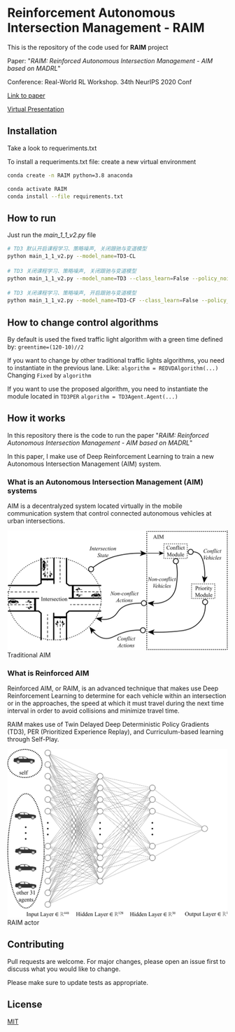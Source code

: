 # Reinforcement Autonomous Intersection Management - RAIM
This is the repository of the code used for **RAIM** project

Paper: "_RAIM: Reinforced Autonomous Intersection Management - AIM based on MADRL_"

Conference: Real-World RL Workshop. 34th NeurIPS 2020 Conf

[Link to paper](https://www.researchgate.net/publication/357957238_RAIM_Reinforced_Autonomous_Intersection_Management_-_AIM_based_on_MADRL)

[Virtual Presentation](https://www.youtube.com/watch?v=hvf3lwQG8lI)

## Installation
Take a look to requeriments.txt

To install a requeriments.txt file:
create a new virtual environment

```bash
conda create -n RAIM python=3.8 anaconda
```

```bash
conda activate RAIM
conda install --file requirements.txt
```

## How to run
Just run the _main_1_1_v2.py_ file
```bash
# TD3 默认开启课程学习、策略噪声, 关闭跟驰与变道模型
python main_1_1_v2.py --model_name=TD3-CL

# TD3 关闭课程学习、策略噪声, 关闭跟驰与变道模型
python main_1_1_v2.py --model_name=TD3 --class_learn=False --policy_noise=False

# TD3 关闭课程学习、策略噪声, 开启跟驰与变道模型
python main_1_1_v2.py --model_name=TD3-CF --class_learn=False --policy_noise=False --cf=True
```

## How to change control algorithms
By default is used the fixed traffic light algorithm with a green time defined by: `greentime=(120-10)//2`

If you want to change by other traditional traffic lights algorithms, you need to instantiate in the previous lane.
Like: `algorithm = REDVDAlgorithm(...)`
Changing `Fixed` by `algorithm`

If you want to use the proposed algorithm, you need to instantiate the module located in `TD3PER`
`algorithm = TD3Agent.Agent(...)`

## How it works
In this repository there is the code to run the paper "_RAIM: Reinforced Autonomous Intersection Management - AIM based on MADRL_"

In this paper, I make use of Deep Reinforcement Learning to train a new Autonomous Intersection Management (AIM) system.

### What is an Autonomous Intersection Management (AIM) systems
AIM is a decentralyzed system located virtually in the mobile communication system that control connected autonomous vehicles at urban intersections.

![Traditional AIM](https://github.com/AntonioAlgaida/Reinforcement-Autonomous-Intersection-Management--RAIM/blob/main/figures/traditional%20AIM.svg "Traditional AIM")
Traditional AIM

### What is Reinforced AIM
Reinforced AIM, or RAIM, is an advanced technique that makes use Deep Reinforcement Learning to determine for each vehicle within an intersection or in the approaches, the speed at which it must travel during the next time interval in order to avoid collisions and minimize travel time. 

RAIM makes use of Twin Delayed Deep Deterministic Policy Gradients (TD3), PER (Prioritized Experience Replay), and Curriculum-based learning through Self-Play.

![RAIM](https://github.com/AntonioAlgaida/Reinforcement-Autonomous-Intersection-Management--RAIM/blob/main/figures/NeuralNetwork_and_agents.svg "RAIM")
RAIM actor


## Contributing
Pull requests are welcome. For major changes, please open an issue first to discuss what you would like to change.

Please make sure to update tests as appropriate.

## License
[MIT](https://choosealicense.com/licenses/mit/)
